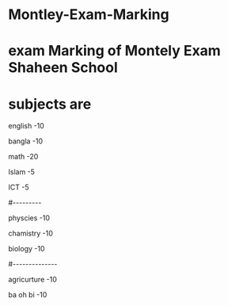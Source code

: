 # Montley-Exam-Marking

<h1> exam Marking of Montely Exam Shaheen School </h1> 

# subjects are 

english -10 


bangla -10

math -20

Islam -5

ICT -5

#---------

physcies -10

chamistry -10

biology -10

#--------------

agricurture -10

ba oh bi -10
